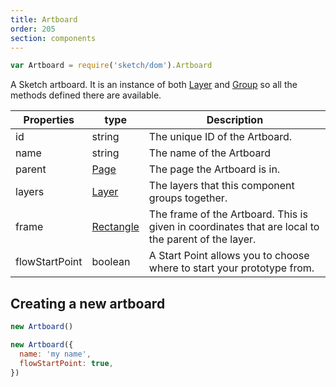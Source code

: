 ```yaml
---
title: Artboard
order: 205
section: components
---
```


```javascript
var Artboard = require('sketch/dom').Artboard
```

A Sketch artboard. It is an instance of both [Layer](#layer) and [Group](#group) so all the methods defined there are available.

| Properties     | type                    | Description                                                                                        |
| -------------- | ----------------------- | -------------------------------------------------------------------------------------------------- |
| id             | string                  | The unique ID of the Artboard.                                                                     |
| name           | string                  | The name of the Artboard                                                                           |
| parent         | [Page](#page)           | The page the Artboard is in.                                                                       |
| layers         | [Layer](#layer)         | The layers that this component groups together.                                                    |
| frame          | [Rectangle](#rectangle) | The frame of the Artboard. This is given in coordinates that are local to the parent of the layer. |
| flowStartPoint | boolean                 | A Start Point allows you to choose where to start your prototype from.                             |

## Creating a new artboard

```javascript
new Artboard()
```

```javascript
new Artboard({
  name: 'my name',
  flowStartPoint: true,
})
```
